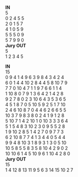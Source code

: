 **IN**  
5  
0 2 4 5 5   
2 0 1 5 7   
4 1 0 5 9   
5 5 5 0 9   
5 7 9 9 0  
**Jury OUT**  
5  
1 2 3 4 5   

    
**IN**  
15  
0 9 4 1 4 9 6 3 9 8 4 3 4 2 4   
6 0 1 4 4 10 2 8 4 4 5 8 10 7 9   
7 7 0 10 4 7 1 1 9 7 6 6 1 1 4   
1 10 8 0 7 9 1 3 6 4 2 1 4 2 8   
9 2 7 8 0 2 3 10 6 4 3 5 3 6 5   
4 5 1 8 7 0 5 10 5 9 2 5 1 7 10   
2 4 6 10 8 7 0 4 4 6 2 6 6 5 5   
10 3 7 9 8 3 8 0 2 4 1 9 1 2 8   
5 10 7 1 4 2 10 1 0 10 3 3 3 6 4   
5 1 5 4 8 3 10 2 3 0 9 5 5 2 8   
1 9 10 2 8 5 1 4 2 7 0 9 7 7 3   
6 2 10 8 7 7 4 1 3 4 4 0 5 4 4   
9 9 4 8 10 3 1 8 9 3 1 3 0 5 10   
10 5 8 5 5 8 3 5 8 10 4 2 9 0 2   
10 10 6 1 4 5 10 9 6 1 10 4 2 8 0  
**Jury OUT**  
15  
1 4 12 8 13 11 9 5 6 3 14 15 10 2 7  

